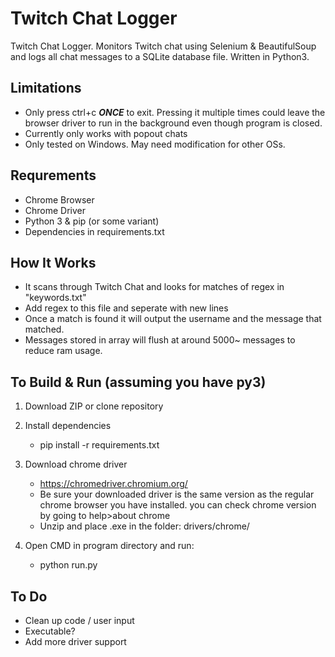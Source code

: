 # Twitch Chat Logger
Twitch Chat Logger. Monitors Twitch chat using Selenium & BeautifulSoup and logs all chat messages to a SQLite database file. Written in Python3.

## Limitations
- Only press ctrl+c ***ONCE*** to exit. Pressing it multiple times could leave the browser driver to run in the background even though program is closed.
- Currently only works with popout chats
- Only tested on Windows. May need modification for other OSs.

## Requrements
- Chrome Browser
- Chrome Driver
- Python 3 & pip (or some variant)
- Dependencies in requirements.txt

## How It Works
- It scans through Twitch Chat and looks for matches of regex in "keywords.txt"
 - Add regex to this file and seperate with new lines
- Once a match is found it will output the username and the message that matched.
- Messages stored in array will flush at around 5000~ messages to reduce ram usage.

## To Build & Run (assuming you have py3)
1. Download ZIP or clone repository 

2. Install dependencies
    - pip install -r requirements.txt
3. Download chrome driver
    - https://chromedriver.chromium.org/
     - Be sure your downloaded driver is the same version as the regular chrome browser you have installed.
      you can check chrome version by going to help>about chrome
    - Unzip and place .exe in the folder: drivers/chrome/
4. Open CMD in program directory and run:
    - python run.py
  ## To Do
  - Clean up code / user input
  - Executable?
  - Add more driver support
